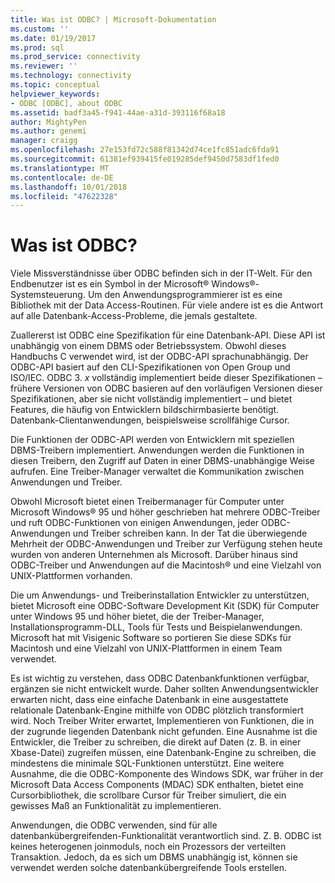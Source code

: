 ```yaml
---
title: Was ist ODBC? | Microsoft-Dokumentation
ms.custom: ''
ms.date: 01/19/2017
ms.prod: sql
ms.prod_service: connectivity
ms.reviewer: ''
ms.technology: connectivity
ms.topic: conceptual
helpviewer_keywords:
- ODBC [ODBC], about ODBC
ms.assetid: badf3a45-f941-44ae-a31d-393116f68a18
author: MightyPen
ms.author: genemi
manager: craigg
ms.openlocfilehash: 27e153fd72c588f81342d74ce1fc851adc6fda91
ms.sourcegitcommit: 61381ef939415fe019285def9450d7583df1fed0
ms.translationtype: MT
ms.contentlocale: de-DE
ms.lasthandoff: 10/01/2018
ms.locfileid: "47622328"
---
```

# <a name="what-is-odbc"></a>Was ist ODBC?
Viele Missverständnisse über ODBC befinden sich in der IT-Welt. Für den Endbenutzer ist es ein Symbol in der Microsoft® Windows®-Systemsteuerung. Um den Anwendungsprogrammierer ist es eine Bibliothek mit der Data Access-Routinen. Für viele andere ist es die Antwort auf alle Datenbank-Access-Probleme, die jemals gestaltete.  
  
 Zuallererst ist ODBC eine Spezifikation für eine Datenbank-API. Diese API ist unabhängig von einem DBMS oder Betriebssystem. Obwohl dieses Handbuchs C verwendet wird, ist der ODBC-API sprachunabhängig. Der ODBC-API basiert auf den CLI-Spezifikationen von Open Group und ISO/IEC. ODBC 3. *x* vollständig implementiert beide dieser Spezifikationen – frühere Versionen von ODBC basieren auf den vorläufigen Versionen dieser Spezifikationen, aber sie nicht vollständig implementiert – und bietet Features, die häufig von Entwicklern bildschirmbasierte benötigt. Datenbank-Clientanwendungen, beispielsweise scrollfähige Cursor.  
  
 Die Funktionen der ODBC-API werden von Entwicklern mit speziellen DBMS-Treibern implementiert. Anwendungen werden die Funktionen in diesen Treibern, den Zugriff auf Daten in einer DBMS-unabhängige Weise aufrufen. Eine Treiber-Manager verwaltet die Kommunikation zwischen Anwendungen und Treiber.  
  
 Obwohl Microsoft bietet einen Treibermanager für Computer unter Microsoft Windows® 95 und höher geschrieben hat mehrere ODBC-Treiber und ruft ODBC-Funktionen von einigen Anwendungen, jeder ODBC-Anwendungen und Treiber schreiben kann. In der Tat die überwiegende Mehrheit der ODBC-Anwendungen und Treiber zur Verfügung stehen heute wurden von anderen Unternehmen als Microsoft. Darüber hinaus sind ODBC-Treiber und Anwendungen auf die Macintosh® und eine Vielzahl von UNIX-Plattformen vorhanden.  
  
 Die um Anwendungs- und Treiberinstallation Entwickler zu unterstützen, bietet Microsoft eine ODBC-Software Development Kit (SDK) für Computer unter Windows 95 und höher bietet, die der Treiber-Manager, Installationsprogramm-DLL, Tools für Tests und Beispielanwendungen. Microsoft hat mit Visigenic Software so portieren Sie diese SDKs für Macintosh und eine Vielzahl von UNIX-Plattformen in einem Team verwendet.  
  
 Es ist wichtig zu verstehen, dass ODBC Datenbankfunktionen verfügbar, ergänzen sie nicht entwickelt wurde. Daher sollten Anwendungsentwickler erwarten nicht, dass eine einfache Datenbank in eine ausgestattete relationale Datenbank-Engine mithilfe von ODBC plötzlich transformiert wird. Noch Treiber Writer erwartet, Implementieren von Funktionen, die in der zugrunde liegenden Datenbank nicht gefunden. Eine Ausnahme ist die Entwickler, die Treiber zu schreiben, die direkt auf Daten (z. B. in einer Xbase-Datei) zugreifen müssen, eine Datenbank-Engine zu schreiben, die mindestens die minimale SQL-Funktionen unterstützt. Eine weitere Ausnahme, die die ODBC-Komponente des Windows SDK, war früher in der Microsoft Data Access Components (MDAC) SDK enthalten, bietet eine Cursorbibliothek, die scrollbare Cursor für Treiber simuliert, die ein gewisses Maß an Funktionalität zu implementieren.  
  
 Anwendungen, die ODBC verwenden, sind für alle datenbankübergreifenden-Funktionalität verantwortlich sind. Z. B. ODBC ist keines heterogenen joinmoduls, noch ein Prozessors der verteilten Transaktion. Jedoch, da es sich um DBMS unabhängig ist, können sie verwendet werden solche datenbankübergreifende Tools erstellen.
